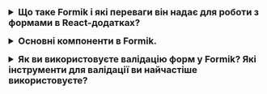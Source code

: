 <details style="margin-bottom: 15px;">
  <summary style="cursor: pointer; outline: none; font-weight: bold; font-size: 18px;">
    Що таке Formik і які переваги він надає для роботи з формами в React-додатках?
  </summary>
  <div style="padding: 10px; font-size: 16px;">
    <p>Formik - це бібліотека для керування формами у React-додатках. Вона надає зручні інструменти для створення та управління формами, дозволяючи розробникам легко виконувати завдання, пов'язані з управлінням станом форм, валідацією даних, обробкою подій та відправленням даних.</p>
  </div>
</details>
<details style="margin-bottom: 15px;">
  <summary style="cursor: pointer; outline: none; font-weight: bold; font-size: 18px;">
    Основні компоненти в Formik. 
  </summary>
  <div style="padding: 10px; font-size: 16px;">
    <p>Основними компонентами Formik є:<br>
1. **`Formik`**: Це основний компонент, який обгортає вашу форму. Він приймає ряд опцій, таких як `initialValues` (початкові значення полів форми), `onSubmit` (функція, яка викликається при поданні форми), `validate` (функція для валідації форми) та інші. `Formik` надає контекст для всіх компонентів форми та керує їхнім станом.<br>
2. **`Form`**: Це компонент, який представляє собою HTML-форму. Він може бути вкладений у `Formik` і використовується для оголошення полів форми.<br>
3. **`Field`**: Цей компонент представляє собою поле введення або інший тип введення форми, такий як `input`, `textarea` або `select`. Він підтримує автоматичну обробку подій, валідацію та обробку помилок.<br>
4. **`ErrorMessage`**: Цей компонент використовується для відображення повідомлень про помилки, пов'язаних з конкретним полем форми. Він автоматично відображає помилки, які повернула функція валідації.<br>
5. **`useFormikContext`**: Цей хук дає доступ до контексту Formik з будь-якого місця в дереві компонентів, що обгортається `Formik`. Він дозволяє отримувати доступ до значень, методів та стану форми.<br>
Ці компоненти взаємодіють між собою таким чином:<br>
- `Formik` обгортає форму та надає контекст для всіх своїх дочірніх компонентів.<br>
- `Form` оголошує форму та може вміщувати в себе компоненти `Field`.<br>
- `Field` представляє поля введення або інші елементи форми, які автоматично інтегруються з контекстом Formik.<br>
- `ErrorMessage` відображає повідомлення про помилки для конкретного поля, яке валідується.<br>
- `useFormikContext` дозволяє компонентам отримати доступ до стану та методів Formik з будь-якого місця в дереві компонентів.<br>
Загалом, ці компоненти дозволяють ефективно створювати, управляти та валідувати форми в React-додатках з використанням Formik.
<pre>
    Formik
    initialValues={{ email: '', password: '' }}
    onSubmit={(values) => {
        console.log(values);
    }}
    >
    Form
        Field type="email" name="email" />
        Field type="password" name="password" />
        button type="submit">Submit button
    Form>
    Formik
</pre>
  </div>
</details>
<details style="margin-bottom: 15px;">
  <summary style="cursor: pointer; outline: none; font-weight: bold; font-size: 18px;">
    Як ви використовуєте валідацію форм у Formik? Які інструменти для валідації ви найчастіше використовуєте?
  </summary>
  <div style="padding: 10px; font-size: 16px;">
    <p>Валідація форм у Formik дозволяє перевіряти введені користувачем дані на предмет правильності та виводити повідомлення про помилки. Основними інструментами для валідації, які часто використовуються у Formik, є:<br>
1. **Функція валідації в атрибуті `validate` компонента `Formik`**: Ця функція приймає значення полів форми і повертає об'єкт, що містить повідомлення про помилки для кожного поля, якщо вони є. Ви можете використовувати будь-яку логіку валідації, яка вам потрібна, включаючи перевірку на пусте значення, правильний формат електронної адреси, мінімальну довжину тощо.<br>
<pre>
<Formik
  initialValues={{ email: '', password: '' }}
  onSubmit={(values) => {
    console.log(values);
  }}
  validate={(values) => {
    const errors = {};
    if (!values.email) {
      errors.email = 'Email is required';
    } else if (!isValidEmail(values.email)) {
      errors.email = 'Invalid email address';
    }
    if (!values.password) {
      errors.password = 'Password is required';
    } else if (values.password.length < 6) {
      errors.password = 'Password must be at least 6 characters long';
    }
    return errors;
  }}
>
</pre>
2. **Компонент `ErrorMessage` для відображення помилок**: Цей компонент використовується для автоматичного відображення повідомлень про помилки, пов'язаних з конкретним полем форми. Ви можете розмістити його поруч з кожним полем введення і вказати йому ім'я поля, яке він має відслідковувати.
<pre>
Field type="email" name="email" />
ErrorMessage name="email" component="div" />
</pre>
3. **Валідація в компонентах `Field` за допомогою атрибутів `validate` і `validateOnChange`**: Ви можете встановити логіку валідації безпосередньо в атрибуті `validate` компонента `Field` або використовувати атрибут `validateOnChange`, щоб автоматично запускати валідацію при зміні значення поля.
<pre>
Field type="password" name="password" validate={validatePassword} />
</pre>
Для валідації в Formik ви можете використовувати будь-які інструменти, які вам зручні, включаючи власні функції валідації, регулярні вирази або сторонні бібліотеки, такі як Yup. Усі ці інструменти допоможуть забезпечити коректну та надійну валідацію введених даних у ваших формах.</p>
  </div>
</details>
